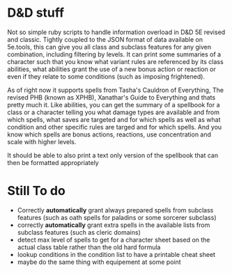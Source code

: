 # D&D stuff

Not so simple ruby scripts to handle information overload in D&D 5E revised and classic. Tightly coupled to the JSON format of data available on 5e.tools, this can give you all class and subclass features for any given combination, including filtering by levels. It can print some summaries of a character such that you know what variant rules are referenced by its class abilities, what abilities grant the use of a new bonus action or reaction or even if they relate to some conditions (such as imposing frightened).

As of right now it supports spells from Tasha's Cauldron of Everything, The revised PHB (known as XPHB), Xanathar's Guide to Everything and thats pretty much it. Like abilities, you can get the summary of a spellbook for a class or a character telling you what damage types are available and from which spells, what saves are targeted and for which spells as well as what condition and other specific rules are targed and for which spells. And you know which spells are bonus actions, reactions, use concentration and scale with higher levels.

It should be able to also print a text only version of the spellbook that can then be formatted appropriately

# Still To do
* Correctly **automatically** grant always prepared spells from subclass features (such as oath spells for paladins or some sorcerer subclass)
* correctly **automatically** grant extra spells in the available lists from subclass features (such as cleric domains)
* detect max level of spells to get for a character sheet based on the actual class table rather than the old hard formula
* lookup conditions in the condition list to have a printable cheat sheet
* maybe do the same thing with equipement at some point
